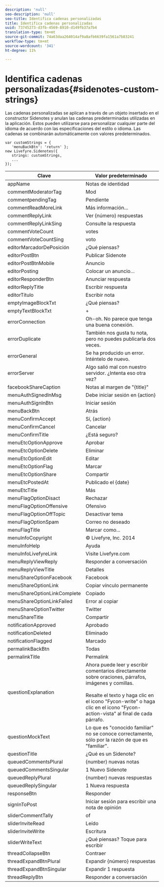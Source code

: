```yaml
---
description: 'null'
seo-description: 'null'
seo-title: Identifica cadenas personalizadas
title: Identifica cadenas personalizadas
uuid: 73745273-d3fb-4569-8910-d149fb37a7b4
translation-type: tm+mt
source-git-commit: 74a63daa264014af9a8afb6639fa1561a7b83241
workflow-type: tm+mt
source-wordcount: '341'
ht-degree: 11%

---
```



# Identifica cadenas personalizadas{#sidenotes-custom-strings}

Las cadenas personalizadas se aplican a través de un objeto insertado en el constructor Sidenotes y anulan las cadenas predeterminadas utilizadas en la aplicación. Estos pueden utilizarse para personalizar cualquier parte del idioma de acuerdo con las especificaciones del estilo o idioma. Las cadenas se combinarán automáticamente con valores predeterminados.

```
var customStrings = { 
   'menuBackBtn': 'return' }; 
new Livefyre.Sidenotes({ 
   strings: customStrings, 
   ...  
});
```

| Clave | Valor predeterminado |
|---|---|
| appName | Notas de identidad |
| commentModeratorTag | Mod |
| commentpendingTag | Pendiente |
| commentReadMoreLink | Más información... |
| commentReplyLink | Ver {número} respuestas |
| commentReplyLinkSing | Consulte la respuesta |
| commentVoteCount | votes |
| commentVoteCountSing | voto |
| editorMarcadorDePosición | ¿Qué piensas? |
| editorPostBtn | Publicar Sidenote |
| editorPostBtnMobile | Anuncio |
| editorPosting | Colocar un anuncio… |
| editorResponderBtn | Anunciar respuesta |
| editorReplyTitle | Escribir respuesta |
| editorTítulo | Escribir nota |
| emptyImageBlockTxt | ¿Qué piensas? |
| emptyTextBlockTxt | + |
| errorConnection | Oh-oh. No parece que tenga una buena conexión. |
| errorDuplicate | También nos gusta tu nota, pero no puedes publicarla dos veces. |
| errorGeneral | Se ha producido un error. Inténtelo de nuevo. |
| errorServer | Algo salió mal con nuestro servidor. ¿Intenta eso otra vez? |
| facebookShareCaption | Notas al margen de &quot;{title}&quot; |
| menuAuthSignedInMsg | Debe iniciar sesión en {action} |
| menuAuthSignInBtn | Iniciar sesión |
| menuBackBtn | Atrás |
| menuConfirmAccept | Sí, {action} |
| menuConfirmCancel | Cancelar |
| menuConfirmTitle | ¿Está seguro? |
| menuEtcOptionApprove | Aprobar |
| menuEtcOptionDelete | Eliminar |
| menuEtcOptionEdit | Editar  |
| menuEtcOptionFlag | Marcar |
| menuEtcOptionShare | Compartir |
| menuEtcPostedAt | Publicado el {date} |
| menuEtcTitle | Más |
| menuFlagOptionDisact | Rechazar |
| menuFlagOptionOffensive | Ofensivo |
| menuFlagOptionOffTopic | Desactivar tema |
| menuFlagOptionSpam | Correo no deseado |
| menuFlagTitle | Marcar como... |
| menuInfoCopyright | © Livefyre, Inc. 2014 |
| menuInfoHelp | Ayuda |
| menuInfoLivefyreLink | Visite Livefyre.com |
| menuReplyViewReply | Responder a conversación |
| menuReplyViewTitle | Detalles |
| menuShareOptionFacebook | Facebook |
| menuShareOptionLink | Copiar vínculo permanente |
| menuShareOptionLinkComplete | Copiado |
| menuShareOptionLinkFailed | Error al copiar |
| menuShareOptionTwitter | Twitter |
| menuShareTitle | Compartir |
| notificationApproved | Aprobado |
| notificationDeleted | Eliminado |
| notificationFlagged | Marcado |
| permalinkBackBtn | Todas |
| permalinkTitle | Permalink |
| questionExplanation | Ahora puede leer y escribir comentarios directamente sobre oraciones, párrafos, imágenes y comillas.<br><br>Resalte el texto y haga clic en el icono &quot;Fycon-write&quot; o haga clic en el icono &quot;Fycon-action-vista&quot; al final de cada párrafo. |
| questionMockText | Lo que es &quot;conocido familiar&quot; no se conoce correctamente, sólo por la razón de que es &quot;familiar&quot;. |
| questionTitle | ¿Qué es un Sidenote? |
| queuedCommentsPlural | {number} nuevas notas |
| queuedCommentsSingular | 1 Nuevo Sidenote |
| queuedReplyPlural | {number} nuevas respuestas |
| queuedReplySingular | 1 Nueva respuesta |
| responseBtn | Responder |
| signInToPost | Iniciar sesión para escribir una nota de opinión |
| sliderCommentTally | of |
| sliderInviteRead | Leído |
| sliderInviteWrite | Escritura |
| sliderWriteText | ¿Qué piensas? Toque para escribir |
| threadCollapseBtn | Contraer |
| threadExpandBtnPlural | Expandir {número} respuestas |
| threadExpandBtnSingular | Expandir 1 respuesta |
| threadReplyBtn | Responder a conversación |
